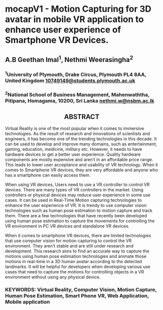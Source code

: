 # mocapV1 - Motion Capturing for 3D avatar in mobile VR application to enhance user experience of Smartphone VR Devices.

## A.B Geethan Imal<sup>1</sup>, Nethmi Weerasingha<sup>2</sup>

### <sup>1</sup>University of Plymouth, Drake Circus, Plymouth PL4 8AA, United Kingdom 10749149@students.plymouth.ac.uk

### <sup>2</sup>National School of Business Management, Mahenwaththa, Pitipana, Homagama, 10200, Sri Lanka nethmi.w@nsbm.ac.lk

## <center>ABSTRACT</center> 

 Virtual Reality is one of the most popular when it comes to immersive technologies. As the result of research and innovations of scientists and engineers, it has become one of the trending technologies in this decade. It can be used to develop and improve many domains, such as entertainment, gaming, education, medicine, military etc. However, it needs to have hardware devices to get a better user experience. Quality hardware components are mostly expensive and aren’t in an affordable price range. This leads to lower user acceptance and usability of VR technology. When it comes to Smartphone VR devices, they are very affordable and anyone who has a smartphone can easily access them. 
 
 When using VR devices, Users need to use a VR controller to control VR devices. There are many types of VR controllers in the market. Using controllers or physical devices may reduce user experience in some use cases. It can be used in Real-Time Motion capturing technologies to enhance the user experience of VR. It is trendy to use computer vision technologies such as human pose estimation to motion capture and track them. There are a few technologies that have recently been developed using human pose estimation to capture the movements for controlling the VR environment in PC VR devices and standalone VR devices. 
 
 When it comes to smartphone VR devices, there are limited technologies that use computer vision for motion capturing to control the VR environment. They aren’t stable and are still under research and development. This research aims to find an accurate way to capture the motions using human pose estimation technologies and animate those motions in real-time in a 3D human avatar according to the detected landmarks. It will be helpful for developers when developing various use cases that need to capture the motions for controlling objects in a VR environment without using any physical device.

### <b>KEYWORDS</b>: Virtual Reality, Computer Vision, Motion Capture, Human Pose Estimation, Smart Phone VR, Web Application, Mobile application
